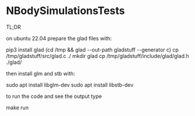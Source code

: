 # NBodySimulationsTests

TL;DR

on ubuntu 22.04 prepare the glad files with:

pip3 install glad
(cd /tmp && glad --out-path gladstuff --generator c)
cp /tmp/gladstuff/src/glad.c ./
mkdir glad
cp /tmp/gladstuff/include/glad/glad.h ./glad/

then install glm and stb with:

sudo apt install libglm-dev
sudo apt install libstb-dev

to run the code and see the output type

make run
